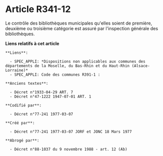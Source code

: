# Article R341-12

Le contrôle des bibliothèques municipales qu'elles soient de première, deuxième ou troisième catégorie est assuré par
l'inspection générale des bibliothèques.

**Liens relatifs à cet article**

	**Liens**:

	  - SPEC_APPLI: *Dispositions non applicables aux communes des départements de la Moselle, du Bas-Rhin et du Haut-Rhin (Alsace-Lorraine)*
	  - SPEC_APPLI: Code des communes R391-1 :

	**Anciens textes**:

	  - Décret n°1933-04-29 ART. 7
	  - Décret n°47-1222 1947-07-01 ART. 1

	**Codifié par**:

	  - Décret n°77-241 1977-03-07

	**Créé par**:

	  - Décret n°77-241 1977-03-07 JORF et JONC 18 Mars 1977

	**Abrogé par**:

	  - Décret n°88-1037 du 9 novembre 1988 - art. 12 (Ab)

